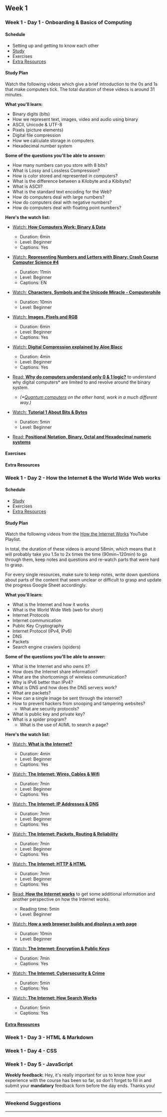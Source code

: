 ## Week 1

### Week 1 - Day 1 - Onboarding & Basics of Computing

  #### Schedule

  - Setting up and getting to know each other
  - [Study](#study-plan)
  - Exercises
  - [Extra Resources](#extra-resources)

  #### Study Plan

  Watch the following videos which give a brief introduction to the 0s and 1s that make computers tick. The total duration of these videos is around 31 minutes.

  **What you'll learn:**

  - Binary digits (bits)
  - How we represent text, images, video and audio using binary
  - ASCII, Unicode & UTF-8
  - Pixels (picture elements)
  - Digital file compression
  - How we calculate storage in computers 
  - Hexadecimal number system

  **Some of the questions you'll be able to answer:**

  - How many numbers can you store with 8 bits?
  - What is Lossy and Lossless Compression?
  - How is color stored and represented in computers?
  - What is the difference between a Kilobyte and a Kibibyte?
  - What is ASCII?
  - What is the standard text encoding for the Web?
  - How do computers deal with large numbers?
  - How do computers deal with negative numbers?
  - How do computers deal with floating point numbers?

  **Here's the watch list:**

  - [Watch: **How Computers Work: Binary & Data**](https://www.youtube.com/watch?v=USCBCmwMCDA)
    - Duration: 6min
    - Level: Beginner 
    - Captions: Yes

  - [Watch: **Representing Numbers and Letters with Binary: Crash Course Computer Science #4**](https://www.youtube.com/watch?v=1GSjbWt0c9M)
    - Duration: 11min
    - Level: Beginner
    - Captions: EN

  - [Watch: **Characters, Symbols and the Unicode Miracle - Computerphile**](https://www.youtube.com/watch?v=MijmeoH9LT4)
    - Duration: 10min
    - Level: Beginner

  - [Watch: **Images, Pixels and RGB**](https://www.youtube.com/watch?v=15aqFQQVBWU)
    - Duration: 6min
    - Level: Beginner
    - Captions: Yes

  - [Watch: **Digital Compression explained by Aloe Blacc**](https://www.youtube.com/watch?v=By30SCp-Tsw)
    - Duration: 4min
    - Level: Beginner
    - Captions: Yes

  - [Read: **Why do computers understand only 0 & 1 logic?**](https://www.quora.com/Why-do-computers-understand-only-0-1-logic/answers/92646682) to understand why digital computers* are limited to and revolve around the binary system.
    - _(*[Quantum computers](https://www.youtube.com/watch?v=OWJCfOvochA) on the other hand, work in a much different way.)_

  - [Watch: **Tutorial 1 About Bits & Bytes**](https://www.youtube.com/watch?v=H2kTzmJJ79E)
    - Duration: 5min
    - Level: Beginner

  - [Read: **Positional Notation, Binary, Octal and Hexadecimal numeric systems**](week1/Hexadecimal/README.md)

  #### Exercises

  #### Extra Resources

### Week 1 - Day 2 - How the Internet & the World Wide Web works

  #### Schedule

  - [Study](#study-plan-1)
  - Exercises
  - [Extra Resources](#extra-resources-1)

  #### Study Plan

  Watch the following videos from the [How the Internet Works](https://www.youtube.com/playlist?list=PLzdnOPI1iJNfMRZm5DDxco3UdsFegvuB7) YouTube Playlist.

  In total, the duration of these videos is around 58min, which means that it will probably take you 1.5x to 2x times the time (90min~120min) to go through them, keep notes and questions and re-watch parts that were hard to grasp.

  For every single resources, make sure to keep notes, write down questions about parts of the content that seem unclear or difficult to grasp and update the progress Google Sheet accordingly.

  **What you'll learn:**

  - What is the Internet and how it works
  - What is the World Wide Web (web for short)
  - Internet Protocols
  - Internet communication
  - Public Key Cryptography
  - Internet Protocol (IPv4, IPv6)
  - DNS
  - Packets
  - Search engine crawlers (spiders)

  **Some of the questions you'll be able to answer:**

  - What is the Internet and who owns it?
  - How does the Internet share information?
  - What are the shortcomings of wireless communication?
  - Why is IPv6 better than IPv4?
  - What is DNS and how does the DNS servers work?
  - What are packets?
  - How can a single image be sent through the internet?
  - How to prevent hackers from snooping and tampering websites?
	- What are security protocols?
  - What is public key and private key?
  - What is a spider program?
	- What is the use of AI/ML to search a page?

  **Here's the watch list:**

  - [Watch: **What is the Internet?**](https://www.youtube.com/watch?v=Dxcc6ycZ73M)
    - Duration: 4min
    - Level: Beginner
    - Captions: Yes

  - [Watch: **The Internet: Wires, Cables & Wifi**](https://www.youtube.com/watch?v=ZhEf7e4kopM)
    - Duration: 7min
    - Level: Beginner
    - Captions: Yes

  - [Watch: **The Internet: IP Addresses & DNS**](https://www.youtube.com/watch?v=5o8CwafCxnU)
    - Duration: 7min
    - Level: Beginner
    - Captions: Yes

  - [Watch: **The Internet: Packets, Routing & Reliability**](https://www.youtube.com/watch?v=AYdF7b3nMto)
    - Duration: 7min
    - Level: Beginner
    - Captions: Yes

  - [Watch: **The Internet: HTTP & HTML**](https://www.youtube.com/watch?v=kBXQZMmiA4s)
    - Duration: 7min
    - Level: Beginner
    - Captions: Yes

  - [Read: **How the Internet works**](week1/How%20the%20Internet%20works/README.md) to get some additional information and another perspective on how the Internet works.
    - Reading time: 5min
    - Level: Beginner

  - [Watch: **How a web browser builds and displays a web page**](https://www.youtube.com/watch?v=DuSURHrZG6I)
    - Duration: 10min
    - Level: Beginner

  - [Watch: **The Internet: Encryption & Public Keys**](https://www.youtube.com/watch?v=ZghMPWGXexs)
    - Duration: 7min
    - Captions: Yes

  - [Watch: **The Internet: Cybersecurity & Crime**](https://www.youtube.com/watch?v=AuYNXgO_f3Y)
    - Duration: 5min
    - Captions: Yes

  - [Watch: **The Internet: How Search Works**](https://www.youtube.com/watch?v=LVV_93mBfSU)
    - Duration: 5min
    - Captions: Yes

  #### [Extra Resources](week1/EXTRAS.md#the-internet)

### Week 1 - Day 3 - HTML & Markdown

### Week 1 - Day 4 - CSS

### Week 1 - Day 5 - JavaScript

**Weekly feedback:** Hey, it's really important for us to know how your experience with the course has been so far, so don't forget to fill in and submit your **mandatory** feedback form before the day ends. Thanks you! 

---

### Weekend Suggestions

---

